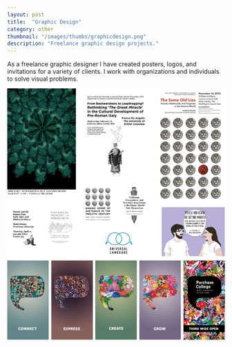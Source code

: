 ```yaml
---
layout: post
title:  "Graphic Design"
category: other
thumbnail: "/images/thumbs/graphicdesign.png"
description: "Freelance graphic design projects."
---
```


As a freelance graphic designer I have created posters, logos, and invitations for a variety of clients. I work with organizations and individuals to solve visual problems.

![Graphic design examples](/images/other-graphic-design.png)